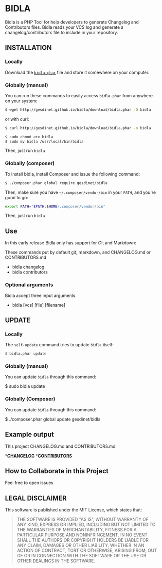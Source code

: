 BIDLA
=====

Bidla is a PHP Tool for help developers to generate Changelog and Contributors files. Bidla reads your VCS log and generate a changelog/contributors file to include in your repository.


INSTALLATION
------------

### Locally

Download the [`bidla.phar`](http://gesdinet.github.io/bidla/download/bidla.phar) file and store it somewhere on your computer.

### Globally (manual)

You can run these commands to easily access `bidla.phar` from anywhere on
your system:

```sh
$ wget http://gesdinet.github.io/bidla/download/bidla.phar -O bidla
```
or with curl:

```sh
$ curl http://gesdinet.github.io/bidla/download/bidla.phar -o bidla
```

```sh
$ sudo chmod a+x bidla
$ sudo mv bidla /usr/local/bin/bidla
```

Then, just run `bidla`

### Globally (composer)

To install bidla, install Composer and issue the following command:

```sh
$ ./composer.phar global require gesdinet/bidla
```

Then, make sure you have ``~/.composer/vendor/bin`` in your ``PATH``, and
you're good to go:

```sh
export PATH="$PATH:$HOME/.composer/vendor/bin"
```

Then, just run `bidla`

Use
---

In this early release Bidla only has support for Git and Markdown:

These commands put by default git, markdown, and CHANGELOG.md or CONTRIBUTORS.md

* bidla changelog
* bidla contributors

### Optional arguments

Bidla accept three input arguments

* bidla [vcs] [file] [filename]

UPDATE
------

### Locally

The `self-update` command tries to update `bidla` itself:

```sh
$ bidla.phar update
```

### Globally (manual)

You can update `bidla` through this command:

$ sudo bidla update

### Globally (Composer)

You can update `bidla` through this command:

$ ./composer.phar global update gesdinet/bidla

Example output
--------------

This project CHANGELOG.md and CONTRIBUTORS.md

*[__CHANGELOG__](CHANGELOG.md)
*[__CONTRIBUTORS__](CONTRIBUTORS.md)

How to Collaborate in this Project
----------------------------------

Feel free to open issues

LEGAL DISCLAIMER
----------------

This software is published under the MIT License, which states that:

> THE SOFTWARE IS PROVIDED "AS IS", WITHOUT WARRANTY OF ANY KIND, EXPRESS OR
> IMPLIED, INCLUDING BUT NOT LIMITED TO THE WARRANTIES OF MERCHANTABILITY,
> FITNESS FOR A PARTICULAR PURPOSE AND NONINFRINGEMENT. IN NO EVENT SHALL THE
> AUTHORS OR COPYRIGHT HOLDERS BE LIABLE FOR ANY CLAIM, DAMAGES OR OTHER
> LIABILITY, WHETHER IN AN ACTION OF CONTRACT, TORT OR OTHERWISE, ARISING FROM,
> OUT OF OR IN CONNECTION WITH THE SOFTWARE OR THE USE OR OTHER DEALINGS IN THE
> SOFTWARE.